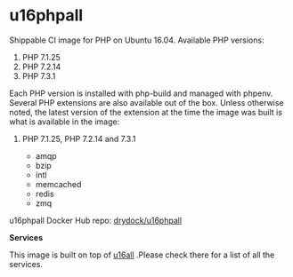 u16phpall
===============

Shippable CI image for PHP on Ubuntu 16.04. Available PHP versions:

  1. PHP 7.1.25
  2. PHP 7.2.14
  3. PHP 7.3.1
  
  

Each PHP version is installed with php-build and managed with phpenv. Several 
PHP extensions are also available out of the box. Unless otherwise noted, the 
latest version of the extension at the time the image was built is what is 
available in the image:

  1. PHP 7.1.25, PHP 7.2.14 and 7.3.1

      * amqp
      * bzip
      * intl
      * memcached
      * redis
      * zmq
      
u16phpall Docker Hub repo: [drydock/u16phpall](https://hub.docker.com/r/drydock/u16phpall/)

**Services**

This image is built on top of [u16all](https://github.com/dry-dock/u16all) .Please check 
there for a list of all the services.
